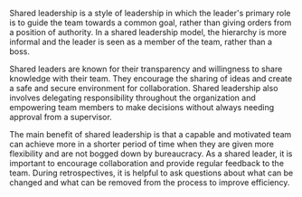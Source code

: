 Shared leadership is a style of leadership in which the leader's primary role is to guide the team towards a common goal, rather than giving orders from a position of authority. In a shared leadership model, the hierarchy is more informal and the leader is seen as a member of the team, rather than a boss.

Shared leaders are known for their transparency and willingness to share knowledge with their team. They encourage the sharing of ideas and create a safe and secure environment for collaboration. Shared leadership also involves delegating responsibility throughout the organization and empowering team members to make decisions without always needing approval from a supervisor.

The main benefit of shared leadership is that a capable and motivated team can achieve more in a shorter period of time when they are given more flexibility and are not bogged down by bureaucracy. As a shared leader, it is important to encourage collaboration and provide regular feedback to the team. During retrospectives, it is helpful to ask questions about what can be changed and what can be removed from the process to improve efficiency.